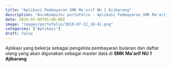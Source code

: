 ```yaml
---
title: "Aplikasi Pembayaran SMK Ma'arif NU 1 Ajibarang"
description: "AuraKomputer portofolio - Aplikasi Pembayaran SMK Ma'arif NU 1 Ajibarang"
date: 2018-07-04T05:00:00Z
image: "images/portofolio/2019-07-22_10-41.png"
categories: ["Aplikasi"]
draft: false
---
```


Aplikasi yang bekerja sebagai pengelola pembayaran bulanan dan daftar ulang
yang akan digunakan sebagai master data di <b>SMK Ma'arif NU 1
Ajibarang</b></i>
